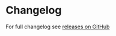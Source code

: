 Changelog
======
For full changelog see [releases on GitHub](https://github.com/VeliovGroup/Meteor-UIBlocker/releases)